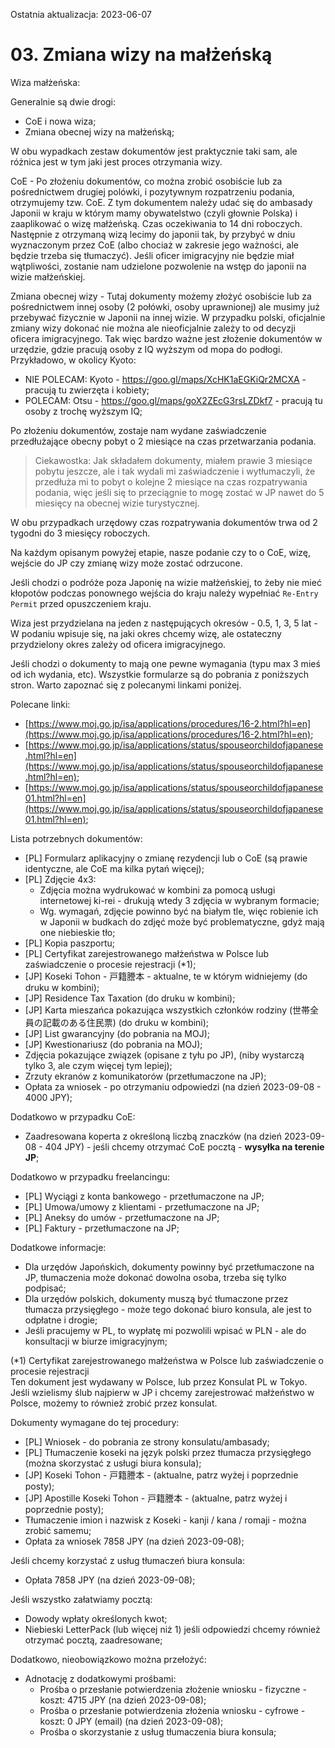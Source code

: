 Ostatnia aktualizacja: 2023-06-07

# 03. Zmiana wizy na małżeńską

Wiza małżeńska:

Generalnie są dwie drogi:

- CoE i nowa wiza;
- Zmiana obecnej wizy na małżeńską;

W obu wypadkach zestaw dokumentów jest praktycznie taki sam, ale różnica jest w tym jaki jest proces otrzymania wizy.

CoE - Po złożeniu dokumentów, co można zrobić osobiście lub za pośrednictwem drugiej polówki, i pozytywnym rozpatrzeniu podania, otrzymujemy tzw. CoE. Z tym dokumentem należy udać się do ambasady Japonii w kraju w którym mamy obywatelstwo (czyli głownie Polska) i zaaplikować o wizę małżeńską. Czas oczekiwania to 14 dni roboczych. Następnie z otrzymaną wizą lecimy do japonii tak, by przybyć w dniu wyznaczonym przez CoE (albo chociaż w zakresie jego ważności, ale będzie trzeba się tłumaczyć). Jeśli oficer imigracyjny nie będzie miał wątpliwości, zostanie nam udzielone pozwolenie na wstęp do japonii na wizie małżeńskiej.

Zmiana obecnej wizy - Tutaj dokumenty możemy złożyć osobiście lub za pośrednictwem innej osoby (2 połówki, osoby uprawnionej) ale musimy już przebywać fizycznie w Japonii na innej wizie. W przypadku polski, oficjalnie zmiany wizy dokonać nie można ale nieoficjalnie zależy to od decyzji oficera imigracyjnego. Tak więc bardzo ważne jest złożenie dokumentów w urzędzie, gdzie pracują osoby z IQ wyższym od mopa do podłogi. Przykładowo, w okolicy Kyoto:

- NIE POLECAM: Kyoto - https://goo.gl/maps/XcHK1aEGKiQr2MCXA - pracują tu zwierzęta i kobiety;
- POLECAM: Otsu - https://goo.gl/maps/goX2ZEcG3rsLZDkf7 - pracują tu osoby z trochę wyższym IQ;

Po złożeniu dokumentów, zostaje nam wydane zaświadczenie przedłużające obecny pobyt o 2 miesiące na czas przetwarzania podania.

> 
> Ciekawostka: Jak składałem dokumenty, miałem prawie 3 miesiące pobytu jeszcze, ale i tak wydali mi zaświadczenie i wytłumaczyli, że przedłuża mi to pobyt o kolejne 2 miesiące na czas rozpatrywania podania, więc jeśli się to przeciągnie to mogę zostać w JP nawet do 5 miesięcy na obecnej wizie turystycznej.
> 

W obu przypadkach urzędowy czas rozpatrywania dokumentów trwa od 2 tygodni do 3 miesięcy roboczych.

Na każdym opisanym powyżej etapie, nasze podanie czy to o CoE, wizę, wejście do JP czy zmianę wizy może zostać odrzucone.

Jeśli chodzi o podróże poza Japonię na wizie małżeńskiej, to żeby nie mieć kłopotów podczas ponownego wejścia do kraju należy wypełniać `Re-Entry Permit` przed opuszczeniem kraju.

Wiza jest przydzielana na jeden z następujących okresów - 0.5, 1, 3, 5 lat - W podaniu wpisuje się, na jaki okres chcemy wizę, ale ostateczny przydzielony okres zależy od oficera imigracyjnego.

Jeśli chodzi o dokumenty to mają one pewne wymagania (typu max 3 mieś od ich wydania, etc). Wszystkie formularze są do pobrania z poniższych stron. Warto zapoznać się z polecanymi linkami poniżej.

Polecane linki:

- [https://www.moj.go.jp/isa/applications/procedures/16-2.html?hl=en](https://www.moj.go.jp/isa/applications/procedures/16-2.html?hl=en);
- [https://www.moj.go.jp/isa/applications/status/spouseorchildofjapanese.html?hl=en](https://www.moj.go.jp/isa/applications/status/spouseorchildofjapanese.html?hl=en);
- [https://www.moj.go.jp/isa/applications/status/spouseorchildofjapanese01.html?hl=en](https://www.moj.go.jp/isa/applications/status/spouseorchildofjapanese01.html?hl=en);

Lista potrzebnych dokumentów:

- \[PL\] Formularz aplikacyjny o zmianę rezydencji lub o CoE (są prawie identyczne, ale CoE ma kilka pytań więcej);
- \[PL\] Zdjęcie 4x3:
  - Zdjęcia można wydrukować w kombini za pomocą usługi internetowej ki-rei - drukują wtedy 3 zdjęcia w wybranym formacie;
  - Wg. wymagań, zdjęcie powinno być na białym tle, więc robienie ich w Japonii w budkach do zdjęć może być problematyczne, gdyż mają one niebieskie tło;
- \[PL\] Kopia paszportu;
- \[PL\] Certyfikat zarejestrowanego małżeństwa w Polsce lub zaświadczenie o procesie rejestracji (\*1);
- \[JP\] Koseki Tohon - 戸籍謄本 - aktualne, te w którym widniejemy (do druku w kombini);
- \[JP\] Residence Tax Taxation (do druku w kombini);
- \[JP\] Karta mieszańca pokazująca wszystkich członków rodziny (世帯全員の記載のある住民票) (do druku w kombini);
- \[JP\] List gwarancyjny (do pobrania na MOJ);
- \[JP\] Kwestionariusz (do pobrania na MOJ);
- Zdjęcia pokazujące związek (opisane z tyłu po JP), (niby wystarczą tylko 3, ale czym więcej tym lepiej);
- Zrzuty ekranów z komunikatorów (przetłumaczone na JP);
- Opłata za wniosek - po otrzymaniu odpowiedzi (na dzień 2023-09-08 - 4000 JPY);

Dodatkowo w przypadku CoE:

- Zaadresowana koperta z określoną liczbą znaczków (na dzień 2023-09-08 - 404 JPY) - jeśli chcemy otrzymać CoE pocztą - **wysyłka na terenie JP**;

Dodatkowo w przypadku freelancingu:

- \[PL\] Wyciągi z konta bankowego - przetłumaczone na JP;
- \[PL\] Umowa/umowy z klientami - przetłumaczone na JP;
- \[PL\] Aneksy do umów - przetłumaczone na JP;
- \[PL\] Faktury - przetłumaczone na JP;

Dodatkowe informacje:

- Dla urzędów Japońskich, dokumenty powinny być przetłumaczone na JP, tłumaczenia może dokonać dowolna osoba, trzeba się tylko podpisać;
- Dla urzędów polskich, dokumenty muszą być tłumaczone przez tłumacza przysięgłego - może tego dokonać biuro konsula, ale jest to odpłatne i drogie;
- Jeśli pracujemy w PL, to wypłatę mi pozwolili wpisać w PLN - ale do konsultacji w biurze imigracyjnym;

(\*1) Certyfikat zarejestrowanego małżeństwa w Polsce lub zaświadczenie o procesie rejestracji  
Ten dokument jest wydawany w Polsce, lub przez Konsulat PL w Tokyo. Jeśli wzielismy ślub najpierw w JP i chcemy zarejestrować małżeństwo w Polsce, możemy to również zrobić przez konsulat.

Dokumenty wymagane do tej procedury:

- \[PL\] Wniosek - do pobrania ze strony konsulatu/ambasady;
- \[PL\] Tłumaczenie koseki na język polski przez tłumacza przysięgłego (można skorzystać z usługi biura konsula);
- \[JP\] Koseki Tohon - 戸籍謄本 - (aktualne, patrz wyżej i poprzednie posty);
- \[JP\] Apostille Koseki Tohon - 戸籍謄本 - (aktualne, patrz wyżej i poprzednie posty);
- Tłumaczenie imion i nazwisk z Koseki - kanji / kana / romaji - można zrobić samemu;
- Opłata za wniosek 7858 JPY (na dzień 2023-09-08);

Jeśli chcemy korzystać z usług tłumaczeń biura konsula:

- Opłata 7858 JPY (na dzień 2023-09-08);

Jeśli wszystko załatwiamy pocztą:

- Dowody wpłaty określonych kwot;
- Niebieski LetterPack (lub więcej niż 1) jeśli odpowiedzi chcemy również otrzymać pocztą, zaadresowane;

Dodatkowo, nieobowiązkowo można przełożyć:

- Adnotację z dodatkowymi prośbami:
  - Prośba o przesłanie potwierdzenia złożenie wniosku - fizyczne - koszt: 4715 JPY (na dzień 2023-09-08);
  - Prośba o przesłanie potwierdzenia złożenia wniosku - cyfrowe - koszt: 0 JPY (email) (na dzień 2023-09-08);
  - Prośba o skorzystanie z usług tłumaczenia biura konsula;
